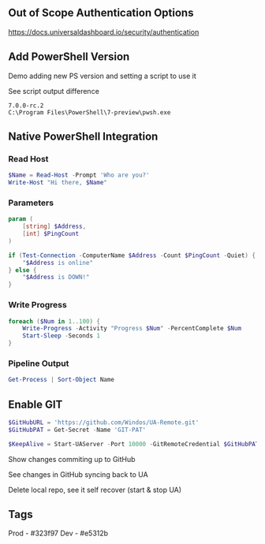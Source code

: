 ## Out of Scope Authentication Options

https://docs.universaldashboard.io/security/authentication

## Add PowerShell Version

Demo adding new PS version and setting a script to use it

See script output difference

```
7.0.0-rc.2
C:\Program Files\PowerShell\7-preview\pwsh.exe
```


## Native PowerShell Integration

### Read Host

```powershell
$Name = Read-Host -Prompt 'Who are you?'
Write-Host "Hi there, $Name"
```

### Parameters

```powershell
param (
    [string] $Address,
    [int] $PingCount
)

if (Test-Connection -ComputerName $Address -Count $PingCount -Quiet) {
    "$Address is online"
} else {
    "$Address is DOWN!"
}
```

### Write Progress

```powershell
foreach ($Num in 1..100) {
    Write-Progress -Activity "Progress $Num" -PercentComplete $Num
    Start-Sleep -Seconds 1
}
```

### Pipeline Output

```powershell
Get-Process | Sort-Object Name
```


## Enable GIT

```powershell
$GitHubURL = 'https://github.com/Windos/UA-Remote.git'
$GitHubPAT = Get-Secret -Name 'GIT-PAT'

$KeepAlive = Start-UAServer -Port 10000 -GitRemoteCredential $GitHubPAT -GitRemote $GitHubURL
```

Show changes commiting up to GitHub

See changes in GitHub syncing back to UA

Delete local repo, see it self recover (start & stop UA)


## Tags

Prod - #323f97
Dev - #e5312b
